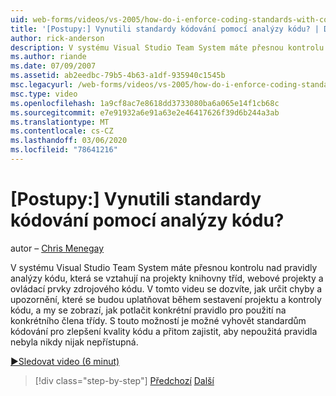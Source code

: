 ```yaml
---
uid: web-forms/videos/vs-2005/how-do-i-enforce-coding-standards-with-code-analysis
title: '[Postupy:] Vynutili standardy kódování pomocí analýzy kódu? | Dokumenty Microsoft'
author: rick-anderson
description: V systému Visual Studio Team System máte přesnou kontrolu nad pravidly analýzy kódu, která se vztahují na projekty knihovny tříd, webové projekty a zdrojový kód co...
ms.author: riande
ms.date: 07/09/2007
ms.assetid: ab2eedbc-79b5-4b63-a1df-935940c1545b
msc.legacyurl: /web-forms/videos/vs-2005/how-do-i-enforce-coding-standards-with-code-analysis
msc.type: video
ms.openlocfilehash: 1a9cf8ac7e8618dd3733080ba6a065e14f1cb68c
ms.sourcegitcommit: e7e91932a6e91a63e2e46417626f39d6b244a3ab
ms.translationtype: MT
ms.contentlocale: cs-CZ
ms.lasthandoff: 03/06/2020
ms.locfileid: "78641216"
---
```

# <a name="how-do-i-enforce-coding-standards-with-code-analysis"></a>[Postupy:] Vynutili standardy kódování pomocí analýzy kódu?

autor – [Chris Menegay](https://twitter.com/CMenegay)

V systému Visual Studio Team System máte přesnou kontrolu nad pravidly analýzy kódu, která se vztahují na projekty knihovny tříd, webové projekty a ovládací prvky zdrojového kódu. V tomto videu se dozvíte, jak určit chyby a upozornění, které se budou uplatňovat během sestavení projektu a kontroly kódu, a my se zobrazí, jak potlačit konkrétní pravidlo pro použití na konkrétního člena třídy. S touto možností je možné vyhovět standardům kódování pro zlepšení kvality kódu a přitom zajistit, aby nepoužitá pravidla nebyla nikdy nijak nepřístupná.

[&#9654;Sledovat video (6 minut)](https://channel9.msdn.com/Blogs/ASP-NET-Site-Videos/how-do-i-enforce-coding-standards-with-code-analysis)

> [!div class="step-by-step"]
> [Předchozí](how-do-i-set-up-distributed-load-testing-for-high-volume-tests.md)
> [Další](how-do-i-use-generic-tests.md)
